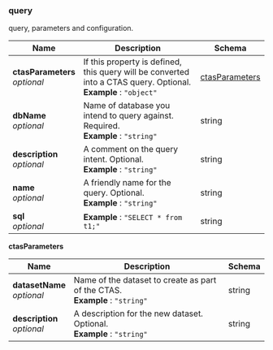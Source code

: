 
<a name="query"></a>
### query
query, parameters and configuration.


|Name|Description|Schema|
|---|---|---|
|**ctasParameters**  <br>*optional*|If this property is defined, this query will be converted into a CTAS query. Optional.  <br>**Example** : `"object"`|[ctasParameters](#query-ctasparameters)|
|**dbName**  <br>*optional*|Name of database you intend to query against. Required.  <br>**Example** : `"string"`|string|
|**description**  <br>*optional*|A comment on the query intent. Optional.  <br>**Example** : `"string"`|string|
|**name**  <br>*optional*|A friendly name for the query. Optional.  <br>**Example** : `"string"`|string|
|**sql**  <br>*optional*|**Example** : `"SELECT * from t1;"`|string|

<a name="query-ctasparameters"></a>
**ctasParameters**

|Name|Description|Schema|
|---|---|---|
|**datasetName**  <br>*optional*|Name of the dataset to create as part of the CTAS.  <br>**Example** : `"string"`|string|
|**description**  <br>*optional*|A description for the new dataset. Optional.  <br>**Example** : `"string"`|string|



